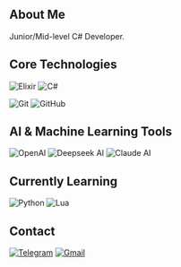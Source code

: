## About Me

Junior/Mid-level C# Developer.


## Core Technologies
![Elixir](https://img.shields.io/badge/Elixir-4B275F?style=flat-square&logo=elixir&logoColor=white)
![C#](https://img.shields.io/badge/C%23-239120?style=flat-square&logo=c-sharp&logoColor=white)

![Git](https://img.shields.io/badge/Git-F05032?style=flat-square&logo=git&logoColor=white)
![GitHub](https://img.shields.io/badge/GitHub-181717?style=flat-square&logo=github&logoColor=white)

## AI & Machine Learning Tools

![OpenAI](https://img.shields.io/badge/OpenAI-412991?style=flat-square&logo=openai&logoColor=white)
![Deepseek AI](https://img.shields.io/badge/Deepseek_AI-0F4C81?style=flat-square&logo=deepseek&logoColor=white)
![Claude AI](https://img.shields.io/badge/Claude_AI-3E5E8A?style=flat-square&logo=anthropic&logoColor=white)

## Currently Learning

![Python](https://img.shields.io/badge/Python-14354C?style=flat-square&logo=python&logoColor=white)
![Lua](https://img.shields.io/badge/Lua-2C2D72?style=flat-square&logo=lua&logoColor=white)

## Contact

[![Telegram](https://img.shields.io/badge/Telegram-2CA5E0?style=for-the-badge&logo=telegram&logoColor=white)](https://t.me/speedrunblaze)
[![Gmail](https://img.shields.io/badge/Gmail-D14836?style=for-the-badge&logo=gmail&logoColor=white)](mailto:speedrunblaze@gmail.com)
